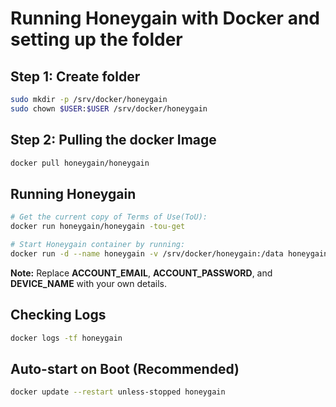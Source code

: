 # Running Honeygain with Docker and setting up the folder

## Step 1: Create folder
```bash
sudo mkdir -p /srv/docker/honeygain
sudo chown $USER:$USER /srv/docker/honeygain
```

## Step 2: Pulling the docker Image
```bash
docker pull honeygain/honeygain
```

## Running Honeygain
```bash
# Get the current copy of Terms of Use(ToU):
docker run honeygain/honeygain -tou-get

# Start Honeygain container by running:
docker run -d --name honeygain -v /srv/docker/honeygain:/data honeygain/honeygain -tou-accept -email "ACCOUNT_EMAIL" -pass "ACCOUNT_PASSWORD" -device "DEVICE_NAME"
```
**Note:** Replace **ACCOUNT_EMAIL**, **ACCOUNT_PASSWORD**, and **DEVICE_NAME** with your own details.

## Checking Logs
```bash
docker logs -tf honeygain
```

## Auto-start on Boot (Recommended)
```bash
docker update --restart unless-stopped honeygain
```